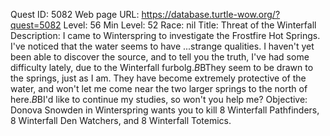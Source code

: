 Quest ID: 5082
Web page URL: https://database.turtle-wow.org/?quest=5082
Level: 56
Min Level: 52
Race: nil
Title: Threat of the Winterfall
Description: I came to Winterspring to investigate the Frostfire Hot Springs. I've noticed that the water seems to have ...strange qualities. I haven't yet been able to discover the source, and to tell you the truth, I've had some difficulty lately, due to the Winterfall furbolg.$B$BThey seem to be drawn to the springs, just as I am. They have become extremely protective of the water, and won't let me come near the two larger springs to the north of here.$B$BI'd like to continue my studies, so won't you help me?
Objective: Donova Snowden in Winterspring wants you to kill 8 Winterfall Pathfinders, 8 Winterfall Den Watchers, and 8 Winterfall Totemics.
